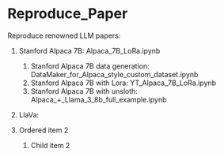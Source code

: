 # Reproduce_Paper
Reproduce renowned LLM papers: 

1. Stanford Alpaca 7B: Alpaca_7B_LoRa.ipynb
      1. Stanford Alpaca 7B data generation: DataMaker_for_Alpaca_style_custom_dataset.ipynb
      2. Stanford Alpaca 7B with Lora: YT_Alpaca_7B_LoRa.ipynb
      3. Stanford Alpaca 7B with unsloth: Alpaca_+_Llama_3_8b_full_example.ipynb

3. LlaVa: 
4. Ordered item 2
   1. Child item 2
